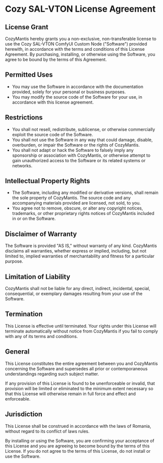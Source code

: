 # Cozy SAL-VTON License Agreement

## License Grant

CozyMantis hereby grants you a non-exclusive, non-transferable license to use the Cozy SAL-VTON ComfyUI Custom Node ("Software") provided herewith, in accordance with the terms and conditions of this License Agreement. By purchasing, installing, or otherwise using the Software, you agree to be bound by the terms of this Agreement.

## Permitted Uses

- You may use the Software in accordance with the documentation provided, solely for your personal or business purposes.
- You may modify the source code of the Software for your use, in accordance with this license agreement.

## Restrictions

- You shall not resell, redistribute, sublicense, or otherwise commercially exploit the source code of the Software.
- You shall not use the Software in any way that could damage, disable, overburden, or impair the Software or the rights of CozyMantis.
- You shall not adapt or hack the Software to falsely imply any sponsorship or association with CozyMantis, or otherwise attempt to gain unauthorized access to the Software or its related systems or networks.

## Intellectual Property Rights

- The Software, including any modified or derivative versions, shall remain the sole property of CozyMantis. The source code and any accompanying materials provided are licensed, not sold, to you.
- You agree not to remove, obscure, or alter any copyright notices, trademarks, or other proprietary rights notices of CozyMantis included in or on the Software.

## Disclaimer of Warranty

The Software is provided "AS IS," without warranty of any kind. CozyMantis disclaims all warranties, whether express or implied, including, but not limited to, implied warranties of merchantability and fitness for a particular purpose.

## Limitation of Liability

CozyMantis shall not be liable for any direct, indirect, incidental, special, consequential, or exemplary damages resulting from your use of the Software.

## Termination

This License is effective until terminated. Your rights under this License will terminate automatically without notice from CozyMantis if you fail to comply with any of its terms and conditions.

## General

This License constitutes the entire agreement between you and CozyMantis concerning the Software and supersedes all prior or contemporaneous understandings regarding such subject matter.

If any provision of this License is found to be unenforceable or invalid, that provision will be limited or eliminated to the minimum extent necessary so that this License will otherwise remain in full force and effect and enforceable.

## Jurisdiction

This License shall be construed in accordance with the laws of Romania, without regard to its conflict of laws rules.

By installing or using the Software, you are confirming your acceptance of this License and you are agreeing to become bound by the terms of this License. If you do not agree to the terms of this License, do not install or use the Software.
